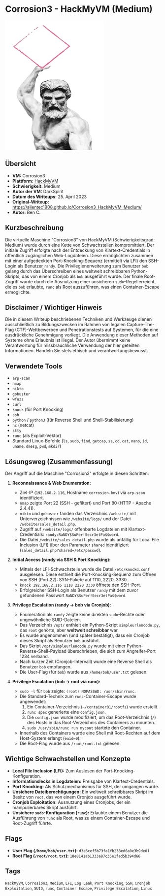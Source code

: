 # Corrosion3 - HackMyVM (Medium)

![Corrosion3 Icon](Corrosion3.png)

## Übersicht

*   **VM:** Corrosion3
*   **Plattform:** [HackMyVM](https://hackmyvm.eu/machines/machine.php?vm=Corrosion3)
*   **Schwierigkeit:** Medium
*   **Autor der VM:** DarkSpirit
*   **Datum des Writeups:** 25. April 2023
*   **Original-Writeup:** https://alientec1908.github.io/Corrosion3_HackMyVM_Medium/
*   **Autor:** Ben C.

## Kurzbeschreibung

Die virtuelle Maschine "Corrosion3" von HackMyVM (Schwierigkeitsgrad: Medium) wurde durch eine Kette von Schwachstellen kompromittiert. Der initiale Zugriff erfolgte nach der Entdeckung von Klartext-Credentials in öffentlich zugänglichen Web-Logdateien. Diese ermöglichten zusammen mit einer aufgedeckten Port-Knocking-Sequenz (ermittelt via LFI) den SSH-Login als Benutzer `randy`. Die Privilegienerweiterung zum Benutzer `bob` gelang durch das Überschreiben eines weltweit schreibbaren Python-Skripts, das von einem Cronjob als `bob` ausgeführt wurde. Der finale Root-Zugriff wurde durch die Ausnutzung einer unsicheren `sudo`-Regel erreicht, die es `bob` erlaubte, `runc` als Root auszuführen, was einen Container-Escape ermöglichte.

## Disclaimer / Wichtiger Hinweis

Die in diesem Writeup beschriebenen Techniken und Werkzeuge dienen ausschließlich zu Bildungszwecken im Rahmen von legalen Capture-The-Flag (CTF)-Wettbewerben und Penetrationstests auf Systemen, für die eine ausdrückliche Genehmigung vorliegt. Die Anwendung dieser Methoden auf Systeme ohne Erlaubnis ist illegal. Der Autor übernimmt keine Verantwortung für missbräuchliche Verwendung der hier geteilten Informationen. Handeln Sie stets ethisch und verantwortungsbewusst.

## Verwendete Tools

*   `arp-scan`
*   `nmap`
*   `nikto`
*   `gobuster`
*   `wfuzz`
*   `curl`
*   `knock` (für Port Knocking)
*   `ssh`
*   `python` / `python3` (für Reverse Shell und Shell-Stabilisierung)
*   `nc` (netcat)
*   `stty`
*   `runc` (als Exploit-Vektor)
*   Standard Linux-Befehle (`ls`, `sudo`, `find`, `getcap`, `ss`, `cd`, `cat`, `nano`, `id`, `uname`, `dmesg`, `pwd`, `mkdir`)

## Lösungsweg (Zusammenfassung)

Der Angriff auf die Maschine "Corrosion3" erfolgte in diesen Schritten:

1.  **Reconnaissance & Web Enumeration:**
    *   Ziel-IP (`192.168.2.116`, Hostname `corrosion.hmv`) via `arp-scan` identifiziert.
    *   `nmap` zeigte Port 22 (SSH - gefiltert) und Port 80 (HTTP - Apache 2.4.41).
    *   `nikto` und `gobuster` fanden das Verzeichnis `/website/` mit Unterverzeichnissen wie `/website/logs/` und der Datei `/website/sales_detail.php`.
    *   Zugriff auf `/website/logs/` offenbarte Logdateien mit Klartext-Credentials: `randy:RaNDY$SuPer!Secr3etPa$$word`.
    *   Die Datei `/website/sales_detail.php` wurde als anfällig für Local File Inclusion (LFI) über den Parameter `shared` identifiziert (`sales_detail.php?shared=/etc/passwd`).

2.  **Initial Access (randy via SSH & Port Knocking):**
    *   Mittels der LFI-Schwachstelle wurde die Datei `/etc/knockd.conf` ausgelesen. Diese enthielt die Port-Knocking-Sequenz zum Öffnen von SSH (Port 22): SYN-Pakete auf 1110, 2220, 3330.
    *   `knock 192.168.2.116 1110 2220 3330` öffnete den SSH-Port.
    *   Erfolgreicher SSH-Login als Benutzer `randy` mit dem zuvor gefundenen Passwort `RaNDY$SuPer!Secr3etPa$$word`.

3.  **Privilege Escalation (randy -> bob via Cronjob):**
    *   Enumeration als `randy` zeigte keine direkten `sudo`-Rechte oder ungewöhnliche SUID-Dateien.
    *   Das Verzeichnis `/opt/` enthielt ein Python-Skript `simpleurlencode.py`, das `root` gehörte, aber **weltweit schreibbar** war.
    *   Es wurde angenommen (und später bestätigt), dass ein Cronjob dieses Skript als Benutzer `bob` ausführt.
    *   Das Skript `/opt/simpleurlencode.py` wurde mit einer Python-Reverse-Shell-Payload überschrieben, die sich zum Angreifer-Port 1234 verband.
    *   Nach kurzer Zeit (Cronjob-Intervall) wurde eine Reverse Shell als Benutzer `bob` empfangen.
    *   Die User-Flag (für `bob`) wurde aus `/home/bob/user.txt` gelesen.

4.  **Privilege Escalation (bob -> root via runc):**
    *   `sudo -l` für `bob` zeigte: `(root) NOPASSWD: /usr/sbin/runc`.
    *   Die Standard-Technik zum `runc`-Container-Escape wurde angewendet:
        1.  Ein Container-Verzeichnis (`~/container01/rootfs`) wurde erstellt.
        2.  `runc spec` generierte eine `config.json`.
        3.  Die `config.json` wurde modifiziert, um das Root-Verzeichnis (`/`) des Hosts in das Root-Verzeichnis des Containers zu mounten.
        4.  `sudo /usr/sbin/runc run mycont` startete den Container.
    *   Innerhalb des Containers wurde eine Shell mit Root-Rechten auf dem Host-System erlangt (`euid=0`).
    *   Die Root-Flag wurde aus `/root/root.txt` gelesen.

## Wichtige Schwachstellen und Konzepte

*   **Local File Inclusion (LFI):** Zum Auslesen der Port-Knocking-Konfiguration.
*   **Informationslecks in Logdateien:** Preisgabe von Klartext-Credentials.
*   **Port Knocking:** Als Schutzmechanismus für SSH, der umgangen wurde.
*   **Unsichere Dateiberechtigungen:** Ein weltweit schreibbares Skript im Besitz von `root`, das von einem Cronjob ausgeführt wurde.
*   **Cronjob Exploitation:** Ausnutzung eines Cronjobs, der ein manipulierbares Skript ausführt.
*   **Unsichere `sudo`-Konfiguration (`runc`):** Erlaubte einem Benutzer die Ausführung von `runc` als Root, was zu einem Container-Escape und Root-Zugriff führte.

## Flags

*   **User Flag (`/home/bob/user.txt`):** `d3a6cef5b73fa1fb233ed6a0e3b9de01`
*   **Root Flag (`/root/root.txt`):** `18e8141ab1333a87c35e1fad5b394d66`

## Tags

`HackMyVM`, `Corrosion3`, `Medium`, `LFI`, `Log Leak`, `Port Knocking`, `SSH`, `Cronjob Exploitation`, `SUID`, `runc`, `Container Escape`, `Privilege Escalation`, `Linux`
